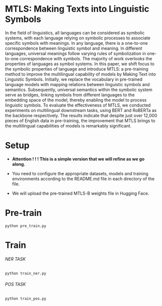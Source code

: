 # MTLS: Making Texts into Linguistic Symbols

In the field of linguistics, all languages can be considered as symbolic systems, with each language relying on symbolic processes to associate specific symbols with meanings. In any language, there is a one-to-one correspondence between linguistic symbol and meaning. In different languages, universal meanings follow varying rules of symbolization in one-to-one correspondence with symbols. The majority of work overlooks the properties of languages as symbol systems. In this paper, we shift focus to the symbolic properties of language and introduce MTLS: a pre-training method to improve the multilingual capability of models by Making Text into Linguistic Symbols. Initially, we replace the vocabulary in pre-trained language models with mapping relations between linguistic symbols and semantics. Subsequently, universal semantics within the symbolic system serve as bridges, linking symbols from different languages to the embedding space of the model, thereby enabling the model to process linguistic symbols. To evaluate the effectiveness of MTLS, we conducted experiments on multilingual downstream tasks, using BERT and RoBERTa as the backbone respectively. The results indicate that despite just over 12,000 pieces of English data in pre-training, the improvement that MTLS brings to the multilingual capabilities of models is remarkably significant.

# Setup

- **Attention ! ! !  This is a simple version that we will refine as we go along.**

- You need to configure the appropriate datasets, models and training environments according to the README.md file in each directory of the file.

- We will upload the pre-trained MTLS-B weights file in Hugging Face.

# Pre-train

```
python pre_train.py
```

# Train

###### NER TASK

```
python train_ner.py
```

###### POS TASK

```
python train_pos.py
```
